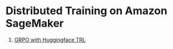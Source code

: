 # Distributed Training on Amazon SageMaker

1. [GRPO with Huggingface TRL](#https://github.com/aws-samples/amazon-sagemaker-generativeai/blob/grpo-trl-trainer/3_distributed_training/grpo-trl/launch-training-job.ipynb)
